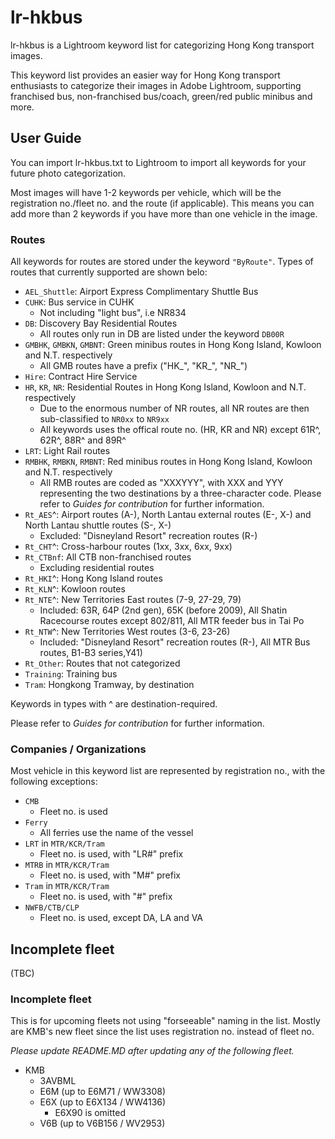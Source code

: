 # lr-hkbus

lr-hkbus is a Lightroom keyword list for categorizing Hong Kong transport images.

This keyword list provides an easier way for Hong Kong transport enthusiasts to categorize their images in Adobe Lightroom, supporting franchised bus, non-franchised bus/coach, green/red public minibus and more.

## User Guide

You can import lr-hkbus.txt to Lightroom to import all keywords for your future photo categorization.

Most images will have 1-2 keywords per vehicle, which will be the registration no./fleet no. and the route (if applicable). This means you can add more than 2 keywords if you have more than one vehicle in the image.

### Routes

All keywords for routes are stored under the keyword `"ByRoute"`. Types of routes that currently supported are shown belo:

* `AEL_Shuttle`: Airport Express Complimentary Shuttle Bus
* `CUHK`: Bus service in CUHK
  * Not including "light bus", i.e NR834
* `DB`: Discovery Bay Residential Routes
  * All routes only run in DB are listed under the keyword `DB00R`
* `GMBHK`, `GMBKN`, `GMBNT`: Green minibus routes in Hong Kong Island, Kowloon and N.T. respectively
  * All GMB routes have a prefix ("HK_", "KR_", "NR_")
* `Hire`: Contract Hire Service
* `HR`, `KR`, `NR`: Residential Routes in Hong Kong Island, Kowloon and N.T. respectively
  * Due to the enormous number of NR routes, all NR routes are then sub-classified to `NR0xx` to `NR9xx`
  * All keywords uses the offical route no. (HR, KR and NR) except 61R^, 62R^, 88R^ and 89R^
* `LRT`: Light Rail routes
* `RMBHK`, `RMBKN`, `RMBNT`: Red minibus routes in Hong Kong Island, Kowloon and N.T. respectively
  * All RMB routes are coded as "XXXYYY", with XXX and YYY representing the two destinations by a three-character code. Please refer to *Guides for contribution* for further information.
* `Rt_AES`^: Airport routes (A-), North Lantau external routes (E-, X-) and North Lantau shuttle routes (S-, X-)
  * Excluded: "Disneyland Resort" recreation routes (R-)
* `Rt_CHT`^: Cross-harbour routes (1xx, 3xx, 6xx, 9xx)
* `Rt_CTBnf`: All CTB non-franchised routes
  * Excluding residential routes
* `Rt_HKI`^: Hong Kong Island routes
* `Rt_KLN`^: Kowloon routes
* `Rt_NTE`^: New Territories East routes (7-9, 27-29, 79)
  * Included: 63R, 64P (2nd gen), 65K (before 2009), All Shatin Racecourse routes except 802/811, All MTR feeder bus in Tai Po
* `Rt_NTW`^: New Territories West routes (3-6, 23-26)
  * Included: "Disneyland Resort" recreation routes (R-), All MTR Bus routes, B1-B3 series,Y41)
* `Rt_Other`: Routes that not categorized
* `Training`: Training bus
* `Tram`: Hongkong Tramway, by destination

Keywords in types with ^ are destination-required.

Please refer to *Guides for contribution* for further information.

### Companies / Organizations

Most vehicle in this keyword list are represented by registration no., with the following exceptions:

* `CMB`
  * Fleet no. is used
* `Ferry`
  * All ferries use the name of the vessel
* `LRT` in `MTR/KCR/Tram`
  * Fleet no. is used, with "LR#" prefix
* `MTRB` in `MTR/KCR/Tram`
  * Fleet no. is used, with "M#" prefix
* `Tram` in `MTR/KCR/Tram`
  * Fleet no. is used, with "#" prefix
* `NWFB/CTB/CLP`
  * Fleet no. is used, except DA, LA and VA
  
## Incomplete fleet

(TBC)

### Incomplete fleet

This is for upcoming fleets not using "forseeable" naming in the list. Mostly are KMB's new fleet since the list uses registration no. instead of fleet no.

*Please update README.MD after updating any of the following fleet.*

* KMB
  * 3AVBML
  * E6M (up to E6M71 / WW3308)
  * E6X (up to E6X134 / WW4136)
    * E6X90 is omitted
  * V6B (up to V6B156 / WV2953)